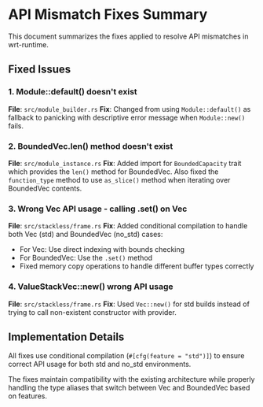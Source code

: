 # API Mismatch Fixes Summary

This document summarizes the fixes applied to resolve API mismatches in wrt-runtime.

## Fixed Issues

### 1. Module::default() doesn't exist
**File**: `src/module_builder.rs`
**Fix**: Changed from using `Module::default()` as fallback to panicking with descriptive error message when `Module::new()` fails.

### 2. BoundedVec.len() method doesn't exist
**File**: `src/module_instance.rs`
**Fix**: Added import for `BoundedCapacity` trait which provides the `len()` method for BoundedVec.
Also fixed the `function_type` method to use `as_slice()` method when iterating over BoundedVec contents.

### 3. Wrong Vec API usage - calling .set() on Vec
**File**: `src/stackless/frame.rs`
**Fix**: Added conditional compilation to handle both Vec (std) and BoundedVec (no_std) cases:
- For Vec: Use direct indexing with bounds checking
- For BoundedVec: Use the `.set()` method
- Fixed memory copy operations to handle different buffer types correctly

### 4. ValueStackVec::new() wrong API usage
**File**: `src/stackless/frame.rs`
**Fix**: Used `Vec::new()` for std builds instead of trying to call non-existent constructor with provider.

## Implementation Details

All fixes use conditional compilation (`#[cfg(feature = "std")]`) to ensure correct API usage for both std and no_std environments.

The fixes maintain compatibility with the existing architecture while properly handling the type aliases that switch between Vec and BoundedVec based on features.